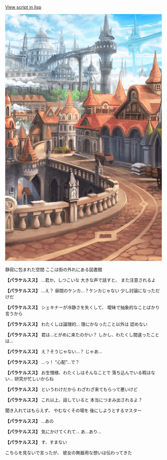 [View script in lisp](../scripts/10131201.txt)

![town.png](../images/backgrounds/town.png)

静寂に包まれた空間
ここは街の外れにある図書館

**【パラケルスス】**
…君か、しつこいな
大きな声で話すと、
また注意されるよ

**【パラケルスス】**
…え？
昼間のケンカ…？ケンカじゃない
少し討論になっただけだ

**【パラケルスス】**
シェキナーが冷静さを失くして、
曖昧で抽象的なことばかり言うから

**【パラケルスス】**
わたくしは論理的…
理にかなったこと以外は
認めない

**【パラケルスス】**
君は…とがめに来たのかい？
しかし、わたくし間違ったことは…

**【パラケルスス】**
え？そうじゃない…？
じゃあ…

**【パラケルスス】**
…っ！
“心配”…で？

**【パラケルスス】**
お生憎様、わたくしはそんなことで
落ち込んでいる暇はない…
研究が忙しいからね

**【パラケルスス】**
というわけだから
わざわざ来てもらって悪いけど

**【パラケルスス】**
これ以上、話していると
本当につまみ出されるよ？

聞き入れてはもらえず、
やむなくその場を
後にしようとするマスター

**【パラケルスス】**
…あの

**【パラケルスス】**
気にかけてくれて…
あ…あり…

**【パラケルスス】**
す、すまない

こちらを見ないで言ったが、
彼女の無器用な想いは伝わってきた